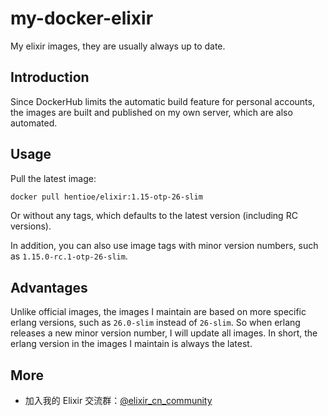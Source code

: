 # my-docker-elixir

My elixir images, they are usually always up to date.

## Introduction

Since DockerHub limits the automatic build feature for personal accounts, the images are built and published on my own server, which are also automated.

## Usage

Pull the latest image:

```bash
docker pull hentioe/elixir:1.15-otp-26-slim
```

Or without any tags, which defaults to the latest version (including RC versions).

In addition, you can also use image tags with minor version numbers, such as `1.15.0-rc.1-otp-26-slim`.

## Advantages

Unlike official images, the images I maintain are based on more specific erlang versions, such as `26.0-slim` instead of `26-slim`. So when erlang releases a new minor version number, I will update all images. In short, the erlang version in the images I maintain is always the latest.

## More

- 加入我的 Elixir 交流群：[@elixir_cn_community](https://t.me/elixir_cn_community)
